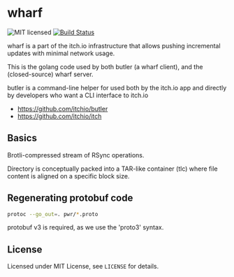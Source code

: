 # wharf

![MIT licensed](https://img.shields.io/badge/license-MIT-blue.svg)
[![Build Status](https://ci.itch.ovh/buildStatus/icon?job=wharf)](https://ci.itch.ovh/job/wharf)

wharf is a part of the itch.io infrastructure that allows pushing incremental
updates with minimal network usage.

This is the golang code used by both butler (a wharf client), and the
(closed-source) wharf server.

butler is a command-line helper for used both by the itch.io app and directly
by developers who want a CLI interface to itch.io

  * <https://github.com/itchio/butler>
  * <https://github.com/itchio/itch>

## Basics

Brotli-compressed stream of RSync operations.

Directory is conceptually packed into a TAR-like container (tlc) where file content is aligned on a specific block size.

## Regenerating protobuf code

```bash
protoc --go_out=. pwr/*.proto
```

protobuf v3 is required, as we use the 'proto3' syntax.

## License

Licensed under MIT License, see `LICENSE` for details.
